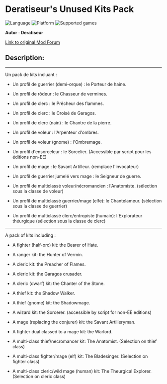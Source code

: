 # Deratiseur's Unused Kits Pack

![Language](https://img.shields.io/static/v1?label=language&message=english%20%7C%20french%20%7C%20&color=informational)
![Platform](https://img.shields.io/static/v1?label=platform&message=windows%20%7C%20macOS%20%7C%20&color=informational)
![Supported games](https://img.shields.io/static/v1?label=supported%20games&message=BG2%20%7C%20BGT%20%7C%20BGEE%20%7C%20BG2EE%20%7C%20EET%20%7C%20IWDEE%20%7C&color=dodgerblue)

**Autor** : **Deratiseur**

[Link to original Mod Forum](https://www.baldursgateworld.fr/viewforum.php?f=579)


## Description:
-------------

Un pack de kits incluant :

- Un profil de guerrier (demi-orque) : le Porteur de haine.
  
- Un profil de rôdeur : le Chasseur de vermines.
  
- Un profil de clerc : le Prêcheur des flammes.
  
- Un profil de clerc : le Croisé de Garagos.
  
- Un profil de clerc (nain) : le Chantre de la pierre.
  
- Un profil de voleur : l'Arpenteur d'ombres.
  
- Un profil de voleur (gnome) : l'Ombremage.
  
- Un profil d'ensorceleur : le Sorcelier. (Accessible par script pour les éditions non-EE)
  
- Un profil de mage : le Savant Artilleur. (remplace l'invocateur)
  
- Un profil de guerrier jumelé vers mage : le Seigneur de guerre.
  
- Un profil de multiclassé voleur/nécromancien : l'Anatomiste. (sélection sous la classe de voleur)
  
- Un profil de multiclassé guerrier/mage (elfe): le Chantelameur. (sélection sous la classe de guerrier)
  
- Un profil de multiclassé clerc/entropiste (humain): l'Explorateur théurgique (sélection sous la classe de clerc)

------------

A pack of kits including : 

- A fighter (half-orc) kit: the Bearer of Hate.
  
- A ranger kit: the Hunter of Vermin.
  
- A cleric kit: the Preacher of Flames.
  
- A cleric kit: the Garagos crusader.
  
- A cleric (dwarf) kit: the Chanter of the Stone.
  
- A thief kit: the Shadow Walker.
  
- A thief (gnome) kit: the Shadowmage.
  
- A wizard kit: the Sorcerer. (accessible by script for non-EE editions)
  
- A mage (replacing the conjurer) kit: the Savant Artilleryman.
  
- A fighter dual classed to a mage kit: the Warlord.
  
- A multi-class thief/necromancer kit: The Anatomist. (Selection on thief class)

- A multi-class fighter/mage (elf) kit: The Bladesinger. (Selection on fighter class)
  
- A multi-class cleric/wild mage (human) kit: The Theurgical Explorer. (Selection on cleric class)
